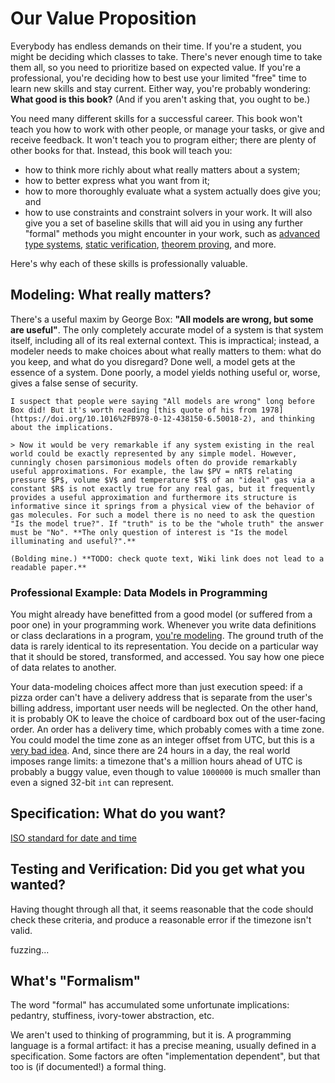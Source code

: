 
# Our Value Proposition

Everybody has endless demands on their time. If you're a student, you might be deciding which classes to take. There's never enough time to take them all, so you need to prioritize based on expected value. If you're a professional, you're deciding how to best use your limited "free" time to learn new skills and stay current. Either way, you're probably wondering: **What good is this book?** (And if you aren't asking that, you ought to be.)

You need many different skills for a successful career. This book won't teach you how to work with other people, or manage your tasks, or give and receive feedback. It won't teach you to program either; there are plenty of other books for that. Instead, this book will teach you:
* how to think more richly about what really matters about a system; 
* how to better express what you want from it;
* how to more thoroughly evaluate what a system actually does give you; and
* how to use constraints and constraint solvers in your work.
It will also give you a set of baseline skills that will aid you in using any further "formal" methods you might encounter in your work, such as [advanced type systems](https://rust-book.cs.brown.edu), [static verification](https://dafny.org), [theorem proving](https://lean-lang.org), and more. 

Here's why each of these skills is professionally valuable. 

## Modeling: What really matters?

There's a useful maxim by George Box: **"All models are wrong, but some are useful"**. The only completely accurate model of a system is that system itself, including all of its real external context. This is impractical; instead, a modeler needs to make choices about what really matters to them: what do you keep, and what do you disregard? Done well, a model gets at the essence of a system. Done poorly, a model yields nothing useful or, worse, gives a false sense of security. 

~~~admonish note title="George Box (1978)"
I suspect that people were saying "All models are wrong" long before Box did! But it's worth reading [this quote of his from 1978](https://doi.org/10.1016%2FB978-0-12-438150-6.50018-2), and thinking about the implications.

> Now it would be very remarkable if any system existing in the real world could be exactly represented by any simple model. However, cunningly chosen parsimonious models often do provide remarkably useful approximations. For example, the law $PV = nRT$ relating pressure $P$, volume $V$ and temperature $T$ of an "ideal" gas via a constant $R$ is not exactly true for any real gas, but it frequently provides a useful approximation and furthermore its structure is informative since it springs from a physical view of the behavior of gas molecules. For such a model there is no need to ask the question "Is the model true?". If "truth" is to be the "whole truth" the answer must be "No". **The only question of interest is "Is the model illuminating and useful?".** 

(Bolding mine.) **TODO: check quote text, Wiki link does not lead to a readable paper.**
~~~

### Professional Example: Data Models in Programming

You might already have benefitted from a good model (or suffered from a poor one) in your programming work. Whenever you write data definitions or class declarations in a program, [you're modeling](https://en.wikipedia.org/wiki/Data_model). The ground truth of the data is rarely identical to its representation. You decide on a particular way that it should be stored, transformed, and accessed. You say how one piece of data relates to another. 

Your data-modeling choices affect more than just execution speed: if a pizza order can't have a delivery address that is separate from the user's billing address, important user needs will be neglected. On the other hand, it is probably OK to leave the choice of cardboard box out of the user-facing order. An order has a delivery time, which probably comes with a time zone. You could model the time zone as an integer offset from UTC, but this is a [very bad idea](https://en.wikipedia.org/wiki/Time_zone). And, since there are 24 hours in a day, the real world imposes range limits: a timezone that's a million hours ahead of UTC is probably a buggy value, even though to value `1000000` is much smaller than even a signed 32-bit `int` can represent. 

<!-- The _level_ of abstraction matters, too. Suppose that your app scans handwritten orders. Then handwriting becomes pixels, which are converted into an instance of your data model, which is implemented as bytes, which are stored in hardware flip-flops and so on. What matters is whether the abstraction level suits your needs, and your users'.  -->

<!-- In security, a _threat model_ says what will be considered and what won't be. -->

<!-- ~~~admonish tip title="Memory Management" 
I learned to program in the 1990s, when practitioners were at odds over automated vs. manual memory management. It was often claimed that a programmer needed to _really understand_ what was happening at the hardware level, and manually control memory allocation for deallocation for the sake of performance. Most of us don't think that anymore, _unless we need to_! Level of abstraction matters. 
~~~ -->

<!-- ### Professional Example: Robotics 

When programming a 

 Grid world in AI is something richer. Want to hunt the wumpus? Can the wumpus hide in the pit? Probably not by the rules of the game, which are themselves a model. In the real world, perhaps it could. Box had something to say about this, too: 

 > Since all models are wrong the scientist must be alert to what is importantly wrong. It is inappropriate to be concerned about safety from mice when there are tigers abroad.  -->


## Specification: What do you want?


[ISO standard for date and time](https://en.wikipedia.org/wiki/ISO_8601)

## Testing and Verification: Did you get what you wanted?

Having thought through all that, it seems reasonable that the code should check these criteria, and produce a reasonable error if the timezone isn't valid.

fuzzing...

## What's "Formalism"

The word "formal" has accumulated some unfortunate implications: pedantry, stuffiness, ivory-tower abstraction, etc. 

We aren't used to thinking of programming, but it is. A programming language is a formal artifact: it has a precise meaning, usually defined in a specification. Some factors are often "implementation dependent", but that too is (if documented!) a formal thing. 
